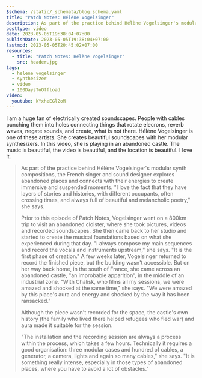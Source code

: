 ```yaml
---
$schema: /static/_schemata/blog.schema.yaml
title: "Patch Notes: Hélène Vogelsinger"
description: As part of the practice behind Hélène Vogelsinger's modular synth compositions, the French singer and sound designer explores abandoned places and connects with their energies to create immersive and suspended moments.
posttype: video
date: 2023-05-05T19:38:04+07:00
publishDate: 2023-05-05T19:38:04+07:00
lastmod: 2023-05-05T20:45:02+07:00
resources:
  - title: "Patch Notes: Hélène Vogelsinger"
    src: header.jpg
tags:
  - helene vogelsinger
  - synthesizer
  - video
  - 100DaysToOffload
video:
  youtube: kYxheEGl2oM
---
```


I am a huge fan of electrically created soundscapes. People with cables punching them into holes connecting things that rotate elecrons, reverb waves, negate sounds, and create, what is not there. Hélène Vogelsinger is one of these artists. She creates beautiful soundscapes with her modular synthesizers. In this video, she is playing in an abandoned castle. The music is beautiful, the video is beautiful, and the location is beautiful. I love it.

> As part of the practice behind Hélène Vogelsinger's modular synth compositions, the French singer and sound designer explores abandoned places and connects with their energies to create immersive and suspended moments. "I love the fact that they have layers of stories and histories, with different occupants, often crossing times, and always full of beautiful and melancholic poetry," she says.
>
> Prior to this episode of Patch Notes, Vogelsinger went on a 800km trip to visit an abandoned cloister, where she took pictures, videos and recorded soundscapes. She then came back to her studio and started to create the musical foundations based on what she experienced during that day. "I always compose my main sequences and record the vocals and instruments upstream," she says. "It is the first phase of creation."
> A few weeks later, Vogelsinger returned to record the finished piece, but the building wasn't accessible. But on her way back home, in the south of France, she came across an abandoned castle, "an improbable apparition", in the middle of an industrial zone. "With Chalisk, who films all my sessions, we were amazed and shocked at the same time," she says. "We were amazed by this place's aura and energy and shocked by the way it has been ransacked."
>
> Although the piece wasn't recorded for the space, the castle's own history (the family who lived there helped refugees who fled war) and aura made it suitable for the session.
>
> "The installation and the recording session are always a process within the process, which takes a few hours. Technically it requires a good organisation: three modular cases and hundred of cables, a generator, a camera, lights and again so many cables," she says. "It is something really intense, especially in those types of abandoned places, where you have to avoid a lot of obstacles."
